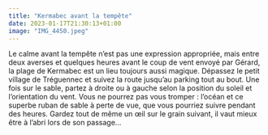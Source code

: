 ```yaml
---
title: "Kermabec avant la tempête"
date: 2023-01-17T21:30:13+01:00
image: "IMG_4450.jpeg"
---
```


Le calme avant la tempête n’est pas une expression appropriée, mais entre deux averses et quelques heures avant le coup de vent envoyé par Gérard, la plage de Kermabec est un lieu toujours aussi magique. Dépassez le petit village de Tréguennec et suivez la route jusqu’au parking tout au bout. Une fois sur le sable, partez à droite ou à gauche selon la position du soleil et l’orientation du vent. Vous ne pourrez pas vous tromper : l’océan et ce superbe ruban de sable à perte de vue, que vous pourriez suivre pendant des heures. Gardez tout de même un œil sur le grain suivant, il vaut mieux être à l’abri lors de son passage…
